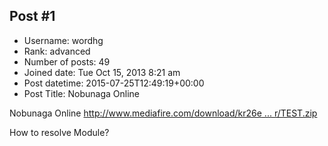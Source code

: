## Post #1
- Username: wordhg
- Rank: advanced
- Number of posts: 49
- Joined date: Tue Oct 15, 2013 8:21 am
- Post datetime: 2015-07-25T12:49:19+00:00
- Post Title: Nobunaga Online

Nobunaga Online 
[http://www.mediafire.com/download/kr26e ... r/TEST.zip](http://www.mediafire.com/download/kr26ex8hotgkxur/TEST.zip)

How to resolve Module?
